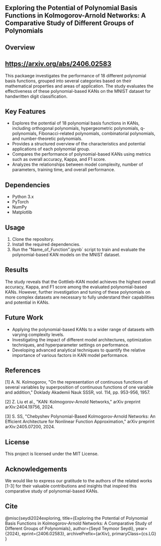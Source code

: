 ##  Exploring the Potential of Polynomial Basis Functions in Kolmogorov-Arnold Networks: A Comparative Study of Different Groups of Polynomials
## Overview 
## https://arxiv.org/abs/2406.02583

This packaege investigates the performance of 18 different polynomial basis functions, grouped into several categories based on their mathematical properties and areas of application. The study evaluates the effectiveness of these polynomial-based KANs on the MNIST dataset for handwritten digit classification.

## Key Features

- Explores the potential of 18 polynomial basis functions in KANs, including orthogonal polynomials, hypergeometric polynomials, q-polynomials, Fibonacci-related polynomials, combinatorial polynomials, and number-theoretic polynomials.
- Provides a structured overview of the characteristics and potential applications of each polynomial group.
- Compares the performance of polynomial-based KANs using metrics such as overall accuracy, Kappa, and F1 score.
- Analyzes the relationships between model complexity, number of parameters, training time, and overall performance.

## Dependencies

- Python 3.x
- PyTorch
- NumPy
- Matplotlib

## Usage

1. Clone the repository.
2. Install the required dependencies.
3. Run the "Name_of_Function".ipynb` script to train and evaluate the polynomial-based KAN models on the MNIST dataset.

## Results

The study reveals that the Gottlieb-KAN model achieves the highest overall accuracy, Kappa, and F1 score among the evaluated polynomial-based KANs. However, further investigation and tuning of these polynomials on more complex datasets are necessary to fully understand their capabilities and potential in KANs.

## Future Work

- Applying the polynomial-based KANs to a wider range of datasets with varying complexity levels.
- Investigating the impact of different model architectures, optimization techniques, and hyperparameter settings on performance.
- Developing advanced analytical techniques to quantify the relative importance of various factors in KAN model performance.

## References

[1] A. N. Kolmogorov, "On the representation of continuous functions of several variables by superposition of continuous functions of one variable and addition," Doklady Akademii Nauk SSSR, vol. 114, pp. 953-956, 1957.

[2] Z. Liu et al., "KAN: Kolmogorov-Arnold Networks," arXiv preprint arXiv:2404.19756, 2024.

[3] S. SS, "Chebyshev Polynomial-Based Kolmogorov-Arnold Networks: An Efficient Architecture for Nonlinear Function Approximation," arXiv preprint arXiv:2405.07200, 2024.

## License

This project is licensed under the MIT License.

## Acknowledgements

We would like to express our gratitude to the authors of the related works [1-3] for their valuable contributions and insights that inspired this comparative study of polynomial-based KANs.
## Cite 
@misc{seydi2024exploring,
      title={Exploring the Potential of Polynomial Basis Functions in Kolmogorov-Arnold Networks: A Comparative Study of Different Groups of Polynomials}, 
      author={Seyd Teymoor Seydi},
      year={2024},
      eprint={2406.02583},
      archivePrefix={arXiv},
      primaryClass={cs.LG}
}

